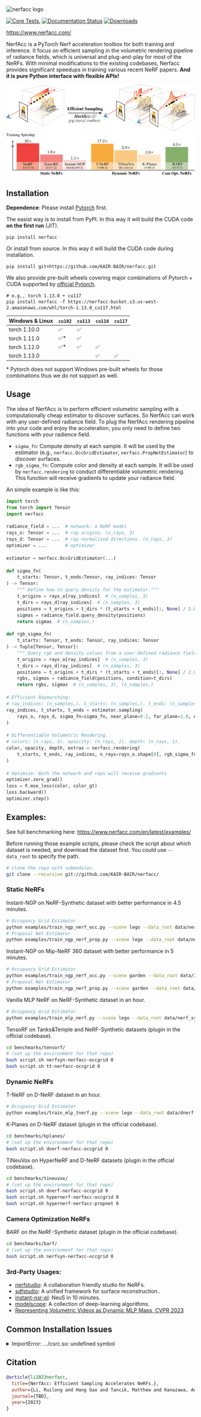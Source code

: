 <p>
  <!-- pypi-strip -->
  <picture>
  <source media="(prefers-color-scheme: dark)" srcset="https://user-images.githubusercontent.com/3310961/199083722-881a2372-62c1-4255-8521-31a95a721851.png" />
  <source media="(prefers-color-scheme: light)" srcset="https://user-images.githubusercontent.com/3310961/199084143-0d63eb40-3f35-48d2-a9d5-78d1d60b7d66.png" />
  <!-- /pypi-strip -->
  <img alt="nerfacc logo" src="https://user-images.githubusercontent.com/3310961/199084143-0d63eb40-3f35-48d2-a9d5-78d1d60b7d66.png" width="350px" />
  <!-- pypi-strip -->
  </picture>
  <!-- /pypi-strip -->
</p>

[![Core Tests.](https://github.com/KAIR-BAIR/nerfacc/actions/workflows/code_checks.yml/badge.svg)](https://github.com/KAIR-BAIR/nerfacc/actions/workflows/code_checks.yml)
[![Documentation Status](https://readthedocs.com/projects/plenoptix-nerfacc/badge/?version=latest)](https://www.nerfacc.com/en/latest/?badge=latest)
[![Downloads](https://pepy.tech/badge/nerfacc)](https://pepy.tech/project/nerfacc)

https://www.nerfacc.com/

NerfAcc is a PyTorch Nerf acceleration toolbox for both training and inference. It focus on
efficient sampling in the volumetric rendering pipeline of radiance fields, which is 
universal and plug-and-play for most of the NeRFs.
With minimal modifications to the existing codebases, Nerfacc provides significant speedups 
in training various recent NeRF papers.
**And it is pure Python interface with flexible APIs!**

![Alt text](/docs/source/_static/images/teaser_illustration.png?raw=true)
![Alt text](/docs/source/_static/images/teaser_barchart.png?raw=true)

## Installation

**Dependence**: Please install [Pytorch](https://pytorch.org/get-started/locally/) first.

The easist way is to install from PyPI. In this way it will build the CUDA code **on the first run** (JIT).
```
pip install nerfacc
```

Or install from source. In this way it will build the CUDA code during installation.
```
pip install git+https://github.com/KAIR-BAIR/nerfacc.git
```

We also provide pre-built wheels covering major combinations of Pytorch + CUDA supported by [official Pytorch](https://pytorch.org/get-started/previous-versions/).

```
# e.g., torch 1.13.0 + cu117
pip install nerfacc -f https://nerfacc-bucket.s3.us-west-2.amazonaws.com/whl/torch-1.13.0_cu117.html
```

| Windows & Linux | `cu102` | `cu113` | `cu116` | `cu117` |
|-----------------|---------|---------|---------|---------|
| torch 1.10.0    | ✅      | ✅      |         |         |
| torch 1.11.0    | ✅*     | ✅      |         |         |
| torch 1.12.0    | ✅*     | ✅      | ✅      |         |
| torch 1.13.0    |         |         | ✅      | ✅      |

\* Pytorch does not support Windows pre-built wheels for those combinations thus we do not support as well.

## Usage

The idea of NerfAcc is to perform efficient volumetric sampling with a computationally cheap estimator to discover surfaces.
So NerfAcc can work with any user-defined radiance field. To plug the NerfAcc rendering pipeline into your code and enjoy 
the acceleration, you only need to define two functions with your radience field.

- `sigma_fn`: Compute density at each sample. It will be used by the estimator
  (e.g., `nerfacc.OccGridEstimator`, `nerfacc.PropNetEstimator`) to discover surfaces. 
- `rgb_sigma_fn`: Compute color and density at each sample. It will be used by 
  `nerfacc.rendering` to conduct differentiable volumetric rendering. This function 
  will receive gradients to update your radiance field.

An simple example is like this:

``` python
import torch
from torch import Tensor
import nerfacc 

radiance_field = ...  # network: a NeRF model
rays_o: Tensor = ...  # ray origins. (n_rays, 3)
rays_d: Tensor = ...  # ray normalized directions. (n_rays, 3)
optimizer = ...       # optimizer

estimator = nerfacc.OccGridEstimator(...)

def sigma_fn(
    t_starts: Tensor, t_ends:Tensor, ray_indices: Tensor
) -> Tensor:
    """ Define how to query density for the estimator."""
    t_origins = rays_o[ray_indices]  # (n_samples, 3)
    t_dirs = rays_d[ray_indices]  # (n_samples, 3)
    positions = t_origins + t_dirs * (t_starts + t_ends)[:, None] / 2.0
    sigmas = radiance_field.query_density(positions) 
    return sigmas  # (n_samples,)

def rgb_sigma_fn(
    t_starts: Tensor, t_ends: Tensor, ray_indices: Tensor
) -> Tuple[Tensor, Tensor]:
    """ Query rgb and density values from a user-defined radiance field. """
    t_origins = rays_o[ray_indices]  # (n_samples, 3)
    t_dirs = rays_d[ray_indices]  # (n_samples, 3)
    positions = t_origins + t_dirs * (t_starts + t_ends)[:, None] / 2.0
    rgbs, sigmas = radiance_field(positions, condition=t_dirs)  
    return rgbs, sigmas  # (n_samples, 3), (n_samples,)

# Efficient Raymarching:
# ray_indices: (n_samples,). t_starts: (n_samples,). t_ends: (n_samples,).
ray_indices, t_starts, t_ends = estimator.sampling(
    rays_o, rays_d, sigma_fn=sigma_fn, near_plane=0.2, far_plane=1.0, early_stop_eps=1e-4, alpha_thre=1e-2, 
)

# Differentiable Volumetric Rendering.
# colors: (n_rays, 3). opaicity: (n_rays, 1). depth: (n_rays, 1).
color, opacity, depth, extras = nerfacc.rendering(
    t_starts, t_ends, ray_indices, n_rays=rays_o.shape[0], rgb_sigma_fn=rgb_sigma_fn
)

# Optimize: Both the network and rays will receive gradients
optimizer.zero_grad()
loss = F.mse_loss(color, color_gt)
loss.backward()
optimizer.step()
```

## Examples: 

See full benchmarking here: https://www.nerfacc.com/en/latest/examples/

Before running those example scripts, please check the script about which dataset is needed, and download the dataset first. You could use `--data_root` to specify the path.

```bash
# clone the repo with submodules.
git clone --recursive git://github.com/KAIR-BAIR/nerfacc/
```

### Static NeRFs

Instant-NGP on NeRF-Synthetic dataset with better performance in 4.5 minutes.
``` bash
# Occupancy Grid Estimator
python examples/train_ngp_nerf_occ.py --scene lego --data_root data/nerf_synthetic
# Proposal Net Estimator
python examples/train_ngp_nerf_prop.py --scene lego --data_root data/nerf_synthetic
```

Instant-NGP on Mip-NeRF 360 dataset with better performance in 5 minutes.
``` bash
# Occupancy Grid Estimator
python examples/train_ngp_nerf_occ.py --scene garden --data_root data/360_v2
# Proposal Net Estimator
python examples/train_ngp_nerf_prop.py --scene garden --data_root data/360_v2
```

Vanilla MLP NeRF on NeRF-Synthetic dataset in an hour.
``` bash
# Occupancy Grid Estimator
python examples/train_mlp_nerf.py --scene lego --data_root data/nerf_synthetic
```

TensoRF on Tanks&Temple and NeRF-Synthetic datasets (plugin in the official codebase).
``` bash
cd benchmarks/tensorf/
# (set up the environment for that repo)
bash script.sh nerfsyn-nerfacc-occgrid 0
bash script.sh tt-nerfacc-occgrid 0
```

### Dynamic NeRFs
T-NeRF on D-NeRF dataset in an hour.
``` bash
# Occupancy Grid Estimator
python examples/train_mlp_tnerf.py --scene lego --data_root data/dnerf
```

K-Planes on D-NeRF dataset (plugin in the official codebase).
```bash
cd benchmarks/kplanes/
# (set up the environment for that repo)
bash script.sh dnerf-nerfacc-occgrid 0
```

TiNeuVox on HyperNeRF and D-NeRF datasets (plugin in the official codebase).
```bash
cd benchmarks/tineuvox/
# (set up the environment for that repo)
bash script.sh dnerf-nerfacc-occgrid 0
bash script.sh hypernerf-nerfacc-occgrid 0
bash script.sh hypernerf-nerfacc-propnet 0
```

### Camera Optimization NeRFs

BARF on the NeRF-Synthetic dataset (plugin in the official codebase).
```bash
cd benchmarks/barf/
# (set up the environment for that repo)
bash script.sh nerfsyn-nerfacc-occgrid 0
```

### 3rd-Party Usages:
- [nerfstudio](https://github.com/nerfstudio-project/nerfstudio): A collaboration friendly studio for NeRFs.
- [sdfstudio](https://autonomousvision.github.io/sdfstudio/): A unified framework for surface reconstruction..
- [instant-nsr-pl](https://github.com/bennyguo/instant-nsr-pl): NeuS in 10 minutes.
- [modelscope](https://github.com/modelscope/modelscope/blob/master/modelscope/models/cv/nerf_recon_acc/network/nerf.py): A collection of deep-learning algorithms.
- [Representing Volumetric Videos as Dynamic MLP Maps, CVPR 2023](https://github.com/zju3dv/mlp_maps)


## Common Installation Issues

<details>
    <summary>ImportError: .../csrc.so: undefined symbol</summary>
    If you are installing a pre-built wheel, make sure the Pytorch and CUDA version matchs with the nerfacc version (nerfacc.__version__).
</details>

## Citation

```bibtex
@article{li2023nerfacc,
  title={NerfAcc: Efficient Sampling Accelerates NeRFs.},
  author={Li, Ruilong and Hang Gao and Tancik, Matthew and Kanazawa, Angjoo},
  journal={TBD},
  year={2023}
}
```
